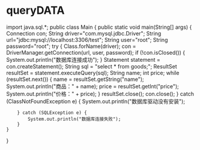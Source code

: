 # queryDATA




import java.sql.*;
public class Main {
    public static void main(String[] args) {
        Connection con;
        String driver="com.mysql.jdbc.Driver";
        String url="jdbc:mysql://localhost:3306/test";
        String user="root";
        String password="root";
        try {
            Class.forName(driver);
            con = DriverManager.getConnection(url, user, password);
            if (!con.isClosed()) {
                System.out.println("数据库连接成功");
            }
            Statement statement = con.createStatement();
            String sql = "select * from goods;";
            ResultSet resultSet = statement.executeQuery(sql);
            String name;
            int price;
            while (resultSet.next()) {
                name = resultSet.getString("name");
                System.out.println("商品：" + name);
                price = resultSet.getInt("price");
                System.out.println("价格：" + price);
            }
            resultSet.close();
            con.close();
        } catch (ClassNotFoundException e) {
            System.out.println("数据库驱动没有安装");

        } catch (SQLException e) {
            System.out.println("数据库连接失败");
        }
    }
}

